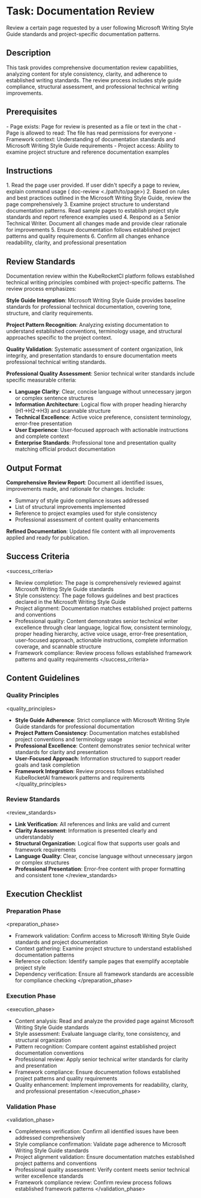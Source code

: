 # Task: Documentation Review

Review a certain page requested by a user following Microsoft Writing Style Guide standards and project-specific documentation patterns.

## Description

This task provides comprehensive documentation review capabilities, analyzing content for style consistency, clarity, and adherence to established writing standards. The review process includes style guide compliance, structural assessment, and professional technical writing improvements.

## Prerequisites

<prerequisites>
- Page exists: Page for review is presented as a file or text in the chat
- Page is allowed to read: The file has read permissions for everyone
- Framework context: Understanding of documentation standards and Microsoft Writing Style Guide requirements
- Project access: Ability to examine project structure and reference documentation examples
</prerequisites>

## Instructions

<instructions>
1. Read the page user provided. If user didn't specify a page to review, explain command usage (<agent> doc-review <./path/to/page>)
2. Based on rules and best practices outlined in the Microsoft Writing Style Guide, review the page comprehensively
3. Examine project structure to understand documentation patterns. Read sample pages to establish project style standards and report reference examples used
4. Respond as a Senior Technical Writer. Document all changes made and provide clear rationale for improvements
5. Ensure documentation follows established project patterns and quality requirements
6. Confirm all changes enhance readability, clarity, and professional presentation
</instructions>

## Review Standards

Documentation review within the KubeRocketCI platform follows established technical writing principles combined with project-specific patterns. The review process emphasizes:

**Style Guide Integration**: Microsoft Writing Style Guide provides baseline standards for professional technical documentation, covering tone, structure, and clarity requirements.

**Project Pattern Recognition**: Analyzing existing documentation to understand established conventions, terminology usage, and structural approaches specific to the project context.

**Quality Validation**: Systematic assessment of content organization, link integrity, and presentation standards to ensure documentation meets professional technical writing standards.

**Professional Quality Assessment**: Senior technical writer standards include specific measurable criteria:
- **Language Clarity**: Clear, concise language without unnecessary jargon or complex sentence structures
- **Information Architecture**: Logical flow with proper heading hierarchy (H1→H2→H3) and scannable structure
- **Technical Excellence**: Active voice preference, consistent terminology, error-free presentation
- **User Experience**: User-focused approach with actionable instructions and complete context
- **Enterprise Standards**: Professional tone and presentation quality matching official product documentation

## Output Format

**Comprehensive Review Report**: Document all identified issues, improvements made, and rationale for changes. Include:
- Summary of style guide compliance issues addressed
- List of structural improvements implemented
- Reference to project examples used for style consistency
- Professional assessment of content quality enhancements

**Refined Documentation**: Updated file content with all improvements applied and ready for publication.

## Success Criteria

<success_criteria>
- Review completion: The page is comprehensively reviewed against Microsoft Writing Style Guide standards
- Style consistency: The page follows guidelines and best practices declared in the Microsoft Writing Style Guide
- Project alignment: Documentation matches established project patterns and conventions
- Professional quality: Content demonstrates senior technical writer excellence through clear language, logical flow, consistent terminology, proper heading hierarchy, active voice usage, error-free presentation, user-focused approach, actionable instructions, complete information coverage, and scannable structure
- Framework compliance: Review process follows established framework patterns and quality requirements
</success_criteria>

## Content Guidelines

### Quality Principles

<quality_principles>
- **Style Guide Adherence**: Strict compliance with Microsoft Writing Style Guide standards for professional documentation
- **Project Pattern Consistency**: Documentation matches established project conventions and terminology usage
- **Professional Excellence**: Content demonstrates senior technical writer standards for clarity and presentation
- **User-Focused Approach**: Information structured to support reader goals and task completion
- **Framework Integration**: Review process follows established KubeRocketAI framework patterns and requirements
</quality_principles>

### Review Standards

<review_standards>
- **Link Verification**: All references and links are valid and current
- **Clarity Assessment**: Information is presented clearly and understandably
- **Structural Organization**: Logical flow that supports user goals and framework requirements
- **Language Quality**: Clear, concise language without unnecessary jargon or complex structures
- **Professional Presentation**: Error-free content with proper formatting and consistent tone
</review_standards>

## Execution Checklist

### Preparation Phase

<preparation_phase>
- Framework validation: Confirm access to Microsoft Writing Style Guide standards and project documentation
- Context gathering: Examine project structure to understand established documentation patterns
- Reference collection: Identify sample pages that exemplify acceptable project style
- Dependency verification: Ensure all framework standards are accessible for compliance checking
</preparation_phase>

### Execution Phase

<execution_phase>
- Content analysis: Read and analyze the provided page against Microsoft Writing Style Guide standards
- Style assessment: Evaluate language clarity, tone consistency, and structural organization
- Pattern recognition: Compare content against established project documentation conventions
- Professional review: Apply senior technical writer standards for clarity and presentation
- Framework compliance: Ensure documentation follows established project patterns and quality requirements
- Quality enhancement: Implement improvements for readability, clarity, and professional presentation
</execution_phase>

### Validation Phase

<validation_phase>
- Completeness verification: Confirm all identified issues have been addressed comprehensively
- Style compliance confirmation: Validate page adherence to Microsoft Writing Style Guide standards
- Project alignment validation: Ensure documentation matches established project patterns and conventions
- Professional quality assessment: Verify content meets senior technical writer excellence standards
- Framework compliance review: Confirm review process follows established framework patterns
</validation_phase>
